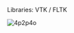 Libraries: VTK / FLTK

![4p2p4o](https://github.com/ilhem-sb/3D-modeling-/blob/b94868942fc04cbb26ad687246a18e405c59debb/Tool.gif)
